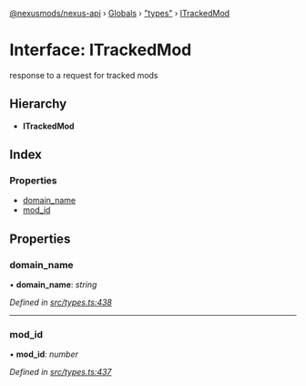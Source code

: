 [@nexusmods/nexus-api](../README.md) › [Globals](../globals.md) › ["types"](../modules/_types_.md) › [ITrackedMod](_types_.itrackedmod.md)

# Interface: ITrackedMod

response to a request for tracked mods

## Hierarchy

* **ITrackedMod**

## Index

### Properties

* [domain_name](_types_.itrackedmod.md#domain_name)
* [mod_id](_types_.itrackedmod.md#mod_id)

## Properties

###  domain_name

• **domain_name**: *string*

*Defined in [src/types.ts:438](https://github.com/Nexus-Mods/node-nexus-api/blob/af3f187/src/types.ts#L438)*

___

###  mod_id

• **mod_id**: *number*

*Defined in [src/types.ts:437](https://github.com/Nexus-Mods/node-nexus-api/blob/af3f187/src/types.ts#L437)*
